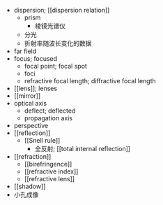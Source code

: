 - dispersion; [[dispersion relation]]
    - prism
        - 棱镜光谱仪
    - 分光
    - 折射率随波长变化的数据
- far field
- focus; focused
    - focal point; focal spot
    - foci
    - refractive focal length; diffractive focal length
- [[lens]]; lenses
- [[mirror]]
- optical axis
    - deflect; deflected
    - propagation axis
- perspective
- [[reflection]]
    - [[Snell rule]]
        - 全反射; [[total internal reflection]]
- [[refraction]]
    - [[birefringence]]
    - [[refractive index]]
    - [[refractive lens]]
- [[shadow]]
- 小孔成像
